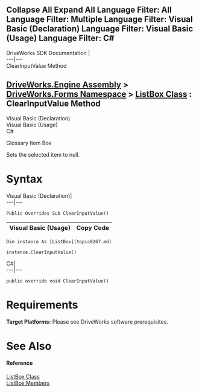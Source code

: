 Collapse All Expand All Language Filter: All  Language Filter: Multiple  Language Filter: Visual Basic (Declaration) Language Filter: Visual Basic (Usage) Language Filter: C#  
---  
DriveWorks SDK Documentation  |   
---|---  
ClearInputValue Method   
  
[DriveWorks.Engine Assembly](topic2156.md) > [DriveWorks.Forms Namespace](topic7266.md) > [ListBox Class](topic8267.md) : ClearInputValue Method  
---  
  
Visual Basic (Declaration)    
Visual Basic (Usage)    
C# 

Glossary Item Box

Sets the selected item to null. 

# Syntax

Visual Basic (Declaration)|   
---|---  
      
    
    Public Overrides Sub ClearInputValue()   
  
Visual Basic (Usage)| Copy Code  
---|---  
      
    
    Dim instance As [ListBox](topic8267.md)
     
    instance.ClearInputValue()  
  
C#|   
---|---  
      
    
    public override void ClearInputValue()  
  
# Requirements

**Target Platforms:** Please see DriveWorks software prerequisites.

# See Also

#### Reference

[ListBox Class](topic8267.md)   
[ListBox Members](topic8268.md)


